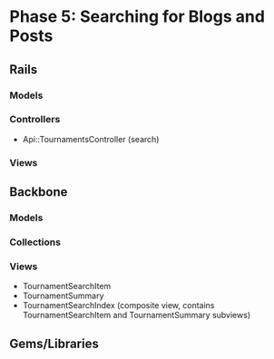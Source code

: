 # Phase 5: Searching for Blogs and Posts

## Rails
### Models

### Controllers
* Api::TournamentsController (search)

### Views

## Backbone
### Models

### Collections

### Views
* TournamentSearchItem
* TournamentSummary
* TournamentSearchIndex (composite view, contains TournamentSearchItem and
  TournamentSummary subviews)

## Gems/Libraries
